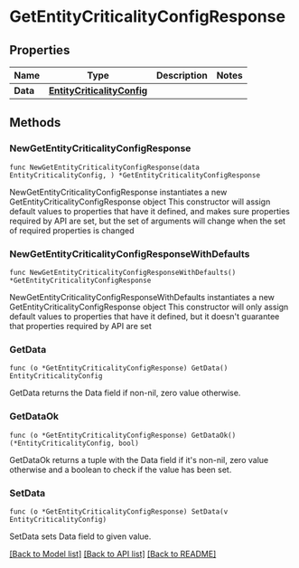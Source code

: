 # GetEntityCriticalityConfigResponse

## Properties

Name | Type | Description | Notes
------------ | ------------- | ------------- | -------------
**Data** | [**EntityCriticalityConfig**](EntityCriticalityConfig.md) |  | 

## Methods

### NewGetEntityCriticalityConfigResponse

`func NewGetEntityCriticalityConfigResponse(data EntityCriticalityConfig, ) *GetEntityCriticalityConfigResponse`

NewGetEntityCriticalityConfigResponse instantiates a new GetEntityCriticalityConfigResponse object
This constructor will assign default values to properties that have it defined,
and makes sure properties required by API are set, but the set of arguments
will change when the set of required properties is changed

### NewGetEntityCriticalityConfigResponseWithDefaults

`func NewGetEntityCriticalityConfigResponseWithDefaults() *GetEntityCriticalityConfigResponse`

NewGetEntityCriticalityConfigResponseWithDefaults instantiates a new GetEntityCriticalityConfigResponse object
This constructor will only assign default values to properties that have it defined,
but it doesn't guarantee that properties required by API are set

### GetData

`func (o *GetEntityCriticalityConfigResponse) GetData() EntityCriticalityConfig`

GetData returns the Data field if non-nil, zero value otherwise.

### GetDataOk

`func (o *GetEntityCriticalityConfigResponse) GetDataOk() (*EntityCriticalityConfig, bool)`

GetDataOk returns a tuple with the Data field if it's non-nil, zero value otherwise
and a boolean to check if the value has been set.

### SetData

`func (o *GetEntityCriticalityConfigResponse) SetData(v EntityCriticalityConfig)`

SetData sets Data field to given value.



[[Back to Model list]](../README.md#documentation-for-models) [[Back to API list]](../README.md#documentation-for-api-endpoints) [[Back to README]](../README.md)


